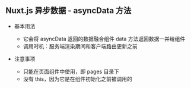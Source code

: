 ## Nuxt.js 异步数据 - asyncData 方法

- 基本用法
  - 它会将 asyncData 返回的数据融合组件 data 方法返回数据一并给组件
  - 调用时机：服务端渲染期间和客户端路由更新之前

- 注意事项
  - 只能在页面组件中使用，即 pages 目录下
  - 没有 this，因为它是在组件初始化之前被调用的
